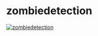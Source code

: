 # zombiedetection
[![zombiedetection](https://img.youtube.com/vi/NZ5_5b-PxeI/0.jpg)](https://www.youtube.com/watch?v=NZ5_5b-PxeI)

